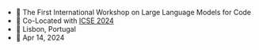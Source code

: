 <!-- <img src="/assets/llm4code-website-light.svg" width="100%"> -->
<ul class="custom-ul">
  <!-- <li><img src="/assets/llm4code-website-light.svg" width="100%"></li> -->
  <li> 🤖 The First International Workshop on Large Language Models for Code</li>
  <li> 💼 Co-Located with <a href="https://conf.researchr.org/home/icse-2024">ICSE 2024</a></li>
  <li> 🧭 Lisbon, Portugal</li>
  <li> 📅 Apr 14, 2024</li>
</ul>
